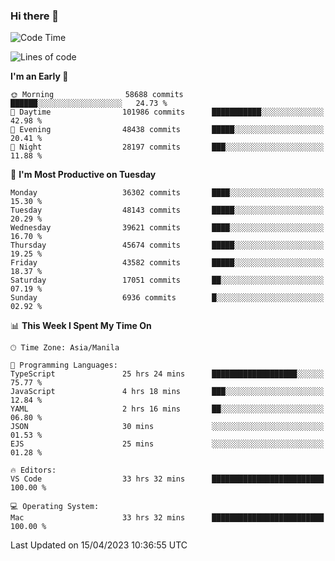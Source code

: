 ### Hi there 👋

<!--START_SECTION:waka-->
![Code Time](http://img.shields.io/badge/Code%20Time-3%2C849%20hrs%202%20mins-blue)

![Lines of code](https://img.shields.io/badge/From%20Hello%20World%20I%27ve%20Written-98.3%20million%20lines%20of%20code-blue)

**I'm an Early 🐤** 

```text
🌞 Morning                58688 commits       ██████░░░░░░░░░░░░░░░░░░░   24.73 % 
🌆 Daytime                101986 commits      ███████████░░░░░░░░░░░░░░   42.98 % 
🌃 Evening                48438 commits       █████░░░░░░░░░░░░░░░░░░░░   20.41 % 
🌙 Night                  28197 commits       ███░░░░░░░░░░░░░░░░░░░░░░   11.88 % 
```
📅 **I'm Most Productive on Tuesday** 

```text
Monday                   36302 commits       ████░░░░░░░░░░░░░░░░░░░░░   15.30 % 
Tuesday                  48143 commits       █████░░░░░░░░░░░░░░░░░░░░   20.29 % 
Wednesday                39621 commits       ████░░░░░░░░░░░░░░░░░░░░░   16.70 % 
Thursday                 45674 commits       █████░░░░░░░░░░░░░░░░░░░░   19.25 % 
Friday                   43582 commits       █████░░░░░░░░░░░░░░░░░░░░   18.37 % 
Saturday                 17051 commits       ██░░░░░░░░░░░░░░░░░░░░░░░   07.19 % 
Sunday                   6936 commits        █░░░░░░░░░░░░░░░░░░░░░░░░   02.92 % 
```


📊 **This Week I Spent My Time On** 

```text
🕑︎ Time Zone: Asia/Manila

💬 Programming Languages: 
TypeScript               25 hrs 24 mins      ███████████████████░░░░░░   75.77 % 
JavaScript               4 hrs 18 mins       ███░░░░░░░░░░░░░░░░░░░░░░   12.84 % 
YAML                     2 hrs 16 mins       ██░░░░░░░░░░░░░░░░░░░░░░░   06.80 % 
JSON                     30 mins             ░░░░░░░░░░░░░░░░░░░░░░░░░   01.53 % 
EJS                      25 mins             ░░░░░░░░░░░░░░░░░░░░░░░░░   01.28 % 

🔥 Editors: 
VS Code                  33 hrs 32 mins      █████████████████████████   100.00 % 

💻 Operating System: 
Mac                      33 hrs 32 mins      █████████████████████████   100.00 % 
```


 Last Updated on 15/04/2023 10:36:55 UTC
<!--END_SECTION:waka-->


<!--
**rad182/rad182** is a ✨ _special_ ✨ repository because its `README.md` (this file) appears on your GitHub profile.

Here are some ideas to get you started:

- 🔭 I’m currently working on ...
- 🌱 I’m currently learning ...
- 👯 I’m looking to collaborate on ...
- 🤔 I’m looking for help with ...
- 💬 Ask me about ...
- 📫 How to reach me: ...
- 😄 Pronouns: ...
- ⚡ Fun fact: ...
-->
